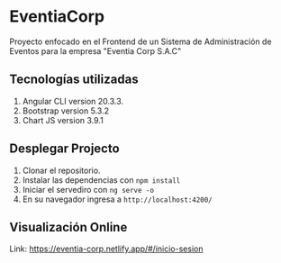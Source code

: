 # EventiaCorp

Proyecto enfocado en el Frontend de un Sistema de Administración de Eventos para la empresa "Eventia Corp S.A.C"

## Tecnologías utilizadas
1. Angular CLI version 20.3.3.
2. Bootstrap version 5.3.2
3. Chart JS version 3.9.1

## Desplegar Projecto

1. Clonar el repositorio.
2. Instalar las dependencias con `npm install`
3. Iniciar el servediro con `ng serve -o`
4. En su navegador ingresa a `http://localhost:4200/`

## Visualización Online
Link: https://eventia-corp.netlify.app/#/inicio-sesion 